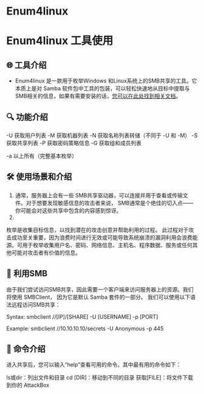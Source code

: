 # Enum4linux 
# Enum4linux    工具使用

## 🌐 工具介绍
- Enum4linux 是一款用于枚举Windows 和Linux系统上的SMB共享的工具。它本质上是对 Samba 软件包中工具的包装，可以轻松快速地从目标中提取与SMB相关的信息，如果有需要安装的话，<a href="https://www.samba.org/samba/docs/current/man-html/smbclient.1.html">您可以在此处找到相关文档</a>。

## 🔍 功能介绍
-U 获取用户列表
-M 获取机器列表
-N 获取名称列表转储（不同于 -U 和 -M）
-S 获取共享列表
-P 获取密码策略信息
-G 获取组和成员列表

-a 以上所有（完整基本枚举）

## 🛠️ 使用场景和介绍
1. 通常，服务器上会有一些 SMB共享驱动器，可以连接并用于查看或传输文件。对于想要发现敏感信息的攻击者来说， SMB通常是个绝佳的切入点——你可能会对这些共享中包含的内容感到惊讶。  
2. 
枚举是收集目标信息，以找到潜在的攻击创意并帮助利用的过程。
此过程对于攻击成功至关重要，因为浪费时间进行无效或可能导致系统崩溃的漏洞利用会浪费能源。可用于枚举收集用户名、密码、网络信息、主机名、程序数据、服务或任何其他可能对攻击者有价值的信息。

## 🧰 利用SMB
由于我们尝试访问SMB共享，因此需要一个客户端来访问服务器上的资源。我们将使用 SMBClient， 因为它是默认 Samba 套件的一部分。
我们可以使用以下语法远程访问SMB共享：

Syntax: smbclient //[IP]/[SHARE] -U [USERNAME] -p [PORT]

Example: smbclient //10.10.10.10/secrets -U Anonymous -p 445
## 📕 命令介绍
进入共享后，您可以输入“help”查看可用的命令。其中最有用的命令如下：

ls或dir：列出文件和目录
cd [DIR]：移动到不同的目录
获取[FILE]：将文件下载到你的 AttackBox
